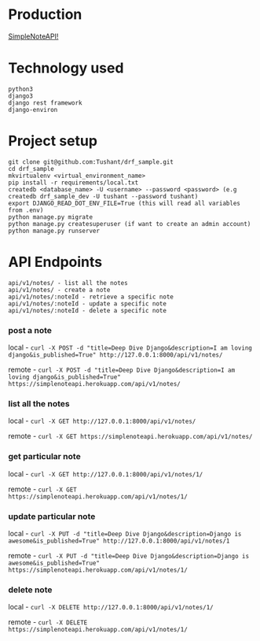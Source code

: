 # Production
[SimpleNoteAPI!](https://simplenoteapi.herokuapp.com/api/v1/notes/)

# Technology used

    python3
    django3
    django rest framework
    django-environ

# Project setup

    git clone git@github.com:Tushant/drf_sample.git
    cd drf_sample
    mkvirtualenv <virtual_environment_name>
    pip install -r requirements/local.txt
    createdb <database_name> -U <username> --password <password> (e.g createdb drf_sample_dev -U tushant --password tushant)
    export DJANGO_READ_DOT_ENV_FILE=True (this will read all variables from .env)
    python manage.py migrate
    python manage.py createsuperuser (if want to create an admin account)
    python manage.py runserver

# API Endpoints

    api/v1/notes/ - list all the notes
    api/v1/notes/ - create a note
    api/v1/notes/:noteId - retrieve a specific note
    api/v1/notes/:noteId - update a specific note
    api/v1/notes/:noteId - delete a specific note

### post a note

local - ` curl -X POST -d "title=Deep Dive Django&description=I am loving django&is_published=True" http://127.0.0.1:8000/api/v1/notes/ `

remote - ` curl -X POST -d "title=Deep Dive Django&description=I am loving django&is_published=True" https://simplenoteapi.herokuapp.com/api/v1/notes/ `

### list all the notes

local - ` curl -X GET http://127.0.0.1:8000/api/v1/notes/ `

remote - `curl -X GET https://simplenoteapi.herokuapp.com/api/v1/notes/`


### get particular note

local - ` curl -X GET http://127.0.0.1:8000/api/v1/notes/1/ `

remote - `curl -X GET https://simplenoteapi.herokuapp.com/api/v1/notes/1/`


### update particular note

local - ` curl -X PUT -d "title=Deep Dive Django&description=Django is awesome&is_published=True" http://127.0.0.1:8000/api/v1/notes/1 `

remote - ` curl -X PUT -d "title=Deep Dive Django&description=Django is awesome&is_published=True" https://simplenoteapi.herokuapp.com/api/v1/notes/1/ `

### delete note

local - ` curl -X DELETE http://127.0.0.1:8000/api/v1/notes/1/ `

remote - ` curl -X DELETE https://simplenoteapi.herokuapp.com/api/v1/notes/1/ `
